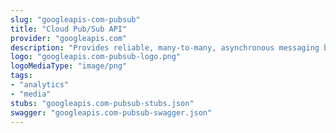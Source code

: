 ```yaml
---
slug: "googleapis-com-pubsub"
title: "Cloud Pub/Sub API"
provider: "googleapis.com"
description: "Provides reliable, many-to-many, asynchronous messaging between applications. "
logo: "googleapis.com-pubsub-logo.png"
logoMediaType: "image/png"
tags:
- "analytics"
- "media"
stubs: "googleapis.com-pubsub-stubs.json"
swagger: "googleapis.com-pubsub-swagger.json"
---
```

